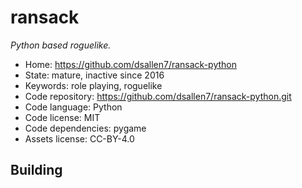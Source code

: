 # ransack

_Python based roguelike._

- Home: https://github.com/dsallen7/ransack-python
- State: mature, inactive since 2016
- Keywords: role playing, roguelike
- Code repository: https://github.com/dsallen7/ransack-python.git
- Code language: Python
- Code license: MIT
- Code dependencies: pygame
- Assets license: CC-BY-4.0

## Building
